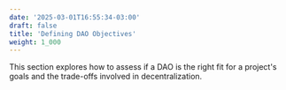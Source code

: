 ```yaml
---
date: '2025-03-01T16:55:34-03:00'
draft: false
title: 'Defining DAO Objectives'
weight: 1_000
---
```


This section explores how to assess if a DAO is the right fit for a project's goals and the trade-offs involved in decentralization.
